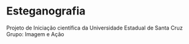 # Esteganografia
Projeto de Iniciação científica da Universidade Estadual de Santa Cruz
Grupo: Imagem e Ação

